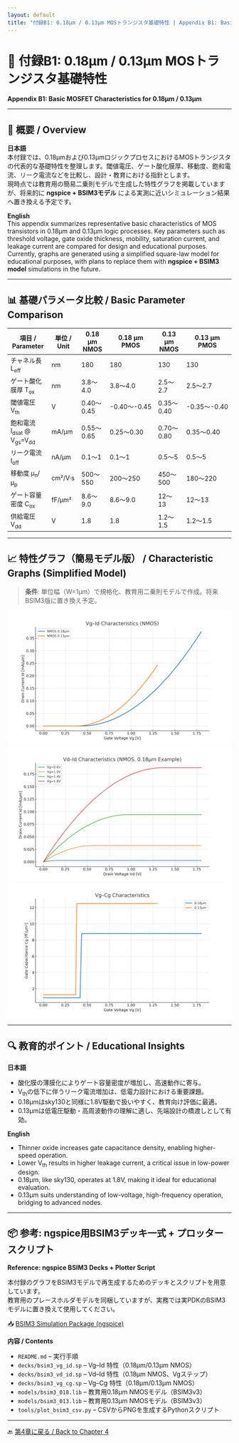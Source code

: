 ```yaml
---
layout: default
title: "付録B1: 0.18µm / 0.13µm MOSトランジスタ基礎特性 | Appendix B1: Basic MOSFET Characteristics for 0.18µm / 0.13µm"
---
```


# 📎 付録B1: 0.18µm / 0.13µm MOSトランジスタ基礎特性  
**Appendix B1: Basic MOSFET Characteristics for 0.18µm / 0.13µm**

---

## 📝 概要 / Overview
**日本語**  
本付録では、0.18µmおよび0.13µmロジックプロセスにおけるMOSトランジスタの代表的な基礎特性を整理します。閾値電圧、ゲート酸化膜厚、移動度、飽和電流、リーク電流などを比較し、設計・教育における指針とします。  
現時点では教育用の簡易二乗則モデルで生成した特性グラフを掲載していますが、将来的に **ngspice + BSIM3モデル** による実測に近いシミュレーション結果へ置き換える予定です。

**English**  
This appendix summarizes representative basic characteristics of MOS transistors in 0.18µm and 0.13µm logic processes. Key parameters such as threshold voltage, gate oxide thickness, mobility, saturation current, and leakage current are compared for design and educational purposes.  
Currently, graphs are generated using a simplified square-law model for educational purposes, with plans to replace them with **ngspice + BSIM3 model** simulations in the future.

---

## 📊 基礎パラメータ比較 / Basic Parameter Comparison

| 項目 / Parameter | 単位 / Unit | **0.18 µm NMOS** | **0.18 µm PMOS** | **0.13 µm NMOS** | **0.13 µm PMOS** |
|---|---|---|---|---|---|
| チャネル長 L<sub>eff</sub> | nm | 180 | 180 | 130 | 130 |
| ゲート酸化膜厚 T<sub>ox</sub> | nm | 3.8〜4.0 | 3.8〜4.0 | 2.5〜2.7 | 2.5〜2.7 |
| 閾値電圧 V<sub>th</sub> | V | 0.40〜0.45 | -0.40〜-0.45 | 0.35〜0.40 | -0.35〜-0.40 |
| 飽和電流 I<sub>dsat</sub> @ V<sub>gs</sub>=V<sub>dd</sub> | mA/µm | 0.55〜0.65 | 0.25〜0.30 | 0.70〜0.80 | 0.35〜0.40 |
| リーク電流 I<sub>off</sub> | nA/µm | 0.1〜1 | 0.1〜1 | 0.5〜5 | 0.5〜5 |
| 移動度 μ<sub>n</sub>/μ<sub>p</sub> | cm²/V·s | 500〜550 | 200〜250 | 450〜500 | 180〜220 |
| ゲート容量密度 C<sub>ox</sub> | fF/µm² | 8.6〜9.0 | 8.6〜9.0 | 12〜13 | 12〜13 |
| 供給電圧 V<sub>dd</sub> | V | 1.8 | 1.8 | 1.2〜1.5 | 1.2〜1.5 |

---

## 📈 特性グラフ（簡易モデル版） / Characteristic Graphs (Simplified Model)

> **条件**: 単位幅（W=1µm）で規格化、教育用二乗則モデルで作成。将来BSIM3版に置き換え予定。

![Vg–Id Characteristics (W=1µm normalized)](../chapter4_mos_characteristics/figures/mosfet_vg_id_018_013.png)  
![Vd–Id Characteristics (W=1µm normalized)](../chapter4_mos_characteristics/figures/mosfet_vd_id_018_013.png)  
![Vg–Cg Characteristics (W=1µm normalized)](../chapter4_mos_characteristics/figures/mosfet_vg_cg_018_013.png)  

---

## 🔍 教育的ポイント / Educational Insights

**日本語**
- 酸化膜の薄膜化によりゲート容量密度が増加し、高速動作に寄与。  
- V<sub>th</sub>の低下に伴うリーク電流増加は、低電力設計における重要課題。  
- 0.18µmはsky130と同様に1.8V駆動で扱いやすく、教育向け評価に最適。  
- 0.13µmは低電圧駆動・高周波動作の理解に適し、先端設計の橋渡しとして有効。

**English**
- Thinner oxide increases gate capacitance density, enabling higher-speed operation.  
- Lower V<sub>th</sub> results in higher leakage current, a critical issue in low-power design.  
- 0.18µm, like sky130, operates at 1.8V, making it ideal for educational evaluation.  
- 0.13µm suits understanding of low-voltage, high-frequency operation, bridging to advanced nodes.

---

## 📦 参考: ngspice用BSIM3デッキ一式 + プロッタースクリプト  
**Reference: ngspice BSIM3 Decks + Plotter Script**

本付録のグラフをBSIM3モデルで再生成するためのデッキとスクリプトを用意しています。  
教育用のプレースホルダモデルを同梱していますが、実務では実PDKのBSIM3モデルに置き換えて使用してください。

📥 [BSIM3 Simulation Package (ngspice)](../assets/bsim3_pkg_with_models.zip)

**内容 / Contents**
- `README.md` – 実行手順  
- `decks/bsim3_vg_id.sp` – Vg–Id 特性（0.18µm/0.13µm NMOS）  
- `decks/bsim3_vd_id.sp` – Vd–Id 特性（0.18µm NMOS、Vgステップ）  
- `decks/bsim3_vg_cg.sp` – Vg–Cg 特性（0.18µm/0.13µm NMOS）  
- `models/bsim3_018.lib` – 教育用0.18µm NMOSモデル（BSIM3v3）  
- `models/bsim3_013.lib` – 教育用0.13µm NMOSモデル（BSIM3v3）  
- `tools/plot_bsim3_csv.py` – CSVからPNGを生成するPythonスクリプト

---

🔙 [第4章に戻る / Back to Chapter 4](../f_chapter4_mos_basics/README.md)
